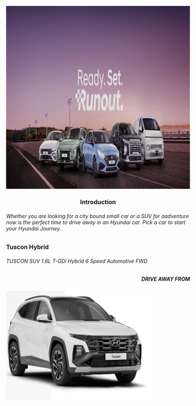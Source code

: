 <!DOCTYPE html>
<html>
<body>

<img src="ready set.png" width="1300" height="500"/>

<h3 align="center"> Introduction</h3>
<h6 align="left"> Whether you are looking for a city bound small car or a 
  SUV for aadventure now is the perfect time to drive away in an Hyundai car. 
  Pick a car to start your Hyundai Journey.

<h3 align="left">Tuscon Hybrid  <h6> TUSCON SUV 1.6L T-GDi Hybrid 6 Speed Automotive FWD 
  <h5 align="right"> DRIVE AWAY FROM  </h5>  <img align="center" width="400" height="300" src="tuscon9.png"/>

  
